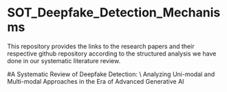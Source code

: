# SOT_Deepfake_Detection_Mechanisms

This repository provides the links to the research papers and their respective github repository according to the structured analysis we have done in our systematic literature review. 

#A Systematic Review of Deepfake Detection: \\ Analyzing Uni-modal and Multi-modal Approaches in the Era of Advanced Generative AI
